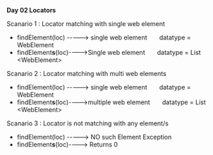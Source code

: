 <b>Day 02 Locators</b>

Scanario 1 : Locator matching with single web element <br />

<ul>
<li>findElement(loc) -----> single web element  &nbsp;&nbsp;&nbsp;&nbsp;&nbsp;  datatype = WebElement</li>
<li>findElement<b>s</b>(loc)---->Single web element &nbsp;&nbsp;&nbsp;&nbsp;&nbsp; datatype = List &lt;WebElement&gt;</li>
</ul>

Scanario 2 : Locator matching with multi web elements <br />

<ul>
<li>findElement(loc) -----> single web element  &nbsp;&nbsp;&nbsp;&nbsp;&nbsp;  datatype = WebElement</li>
<li>findElement<b>s</b>(loc)---->multiple web element &nbsp;&nbsp;&nbsp;&nbsp;&nbsp; datatype = List &lt;WebElement&gt;</li>
</ul>

Scanario 3 : Locator is not matching with any element/s <br />

<ul>
<li>findElement(loc) -----> NO such Element Exception</li>
<li>findElement<b>s</b>(loc)----> Returns 0</li>
</ul>
